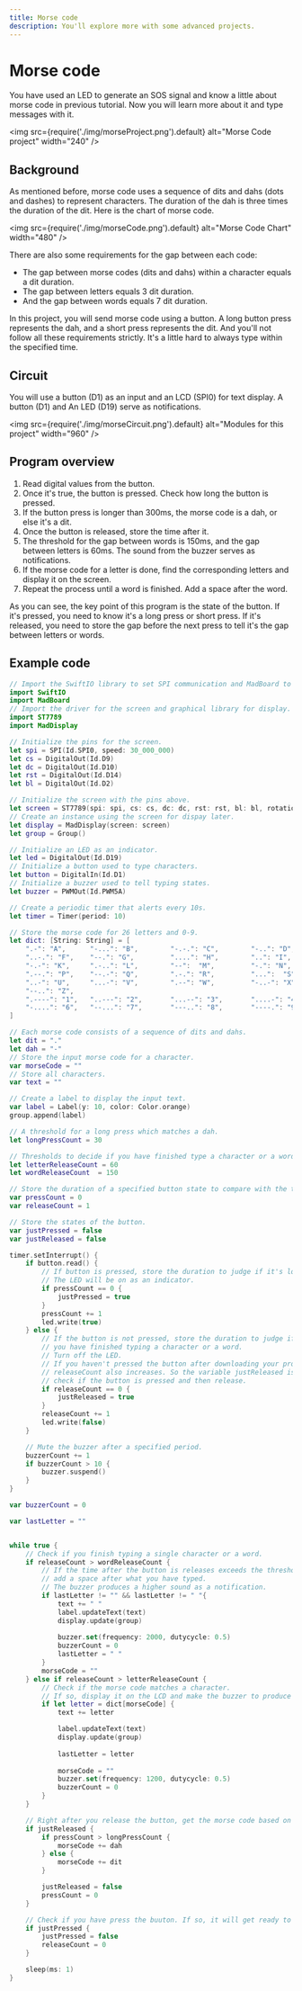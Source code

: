 ```yaml
---
title: Morse code
description: You'll explore more with some advanced projects.
---
```


# Morse code

You have used an LED to generate an SOS signal and know a little about morse code in previous tutorial. Now you will learn more about it and type messages with it.

<img
  src={require('./img/morseProject.png').default}
  alt="Morse Code project" width="240"
/>

## Background

As mentioned before, morse code uses a sequence of dits and dahs (dots and dashes) to represent characters. The duration of the dah is three times the duration of the dit. Here is the chart of morse code. 

<img
  src={require('./img/morseCode.png').default}
  alt="Morse Code Chart" width="480"
/>

There are also some requirements for the gap between each code: 
* The gap between morse codes (dits and dahs) within a character equals a dit duration. 
* The gap between letters equals 3 dit duration. 
* And the gap between words equals 7 dit duration. 

In this project, you will send morse code using a button. A long button press represents the dah, and a short press represents the dit. And you'll not follow all these requirements strictly. It's a little hard to always type within the specified time.

## Circuit

You will use a button (D1) as an input and an LCD (SPI0) for text display. A button (D1) and An LED (D19) serve as notifications.

<img
  src={require('./img/morseCircuit.png').default}
  alt="Modules for this project" width="960"
/>

## Program overview

1. Read digital values from the button.
2. Once it's true, the button is pressed. Check how long the button is pressed. 
3. If the button press is longer than 300ms, the morse code is a dah, or else it's a dit.
4. Once the button is released, store the time after it.
5. The threshold for the gap between words is 150ms, and the gap between letters is 60ms. The sound from the buzzer serves as notifications.
6. If the morse code for a letter is done, find the corresponding letters and display it on the screen.
7. Repeat the process until a word is finished. Add a space after the word.

As you can see, the key point of this program is the state of the button. If it's pressed, you need to know it's a long press or short press. If it's released, you need to store the gap before the next press to tell it's the gap between letters or words.


## Example code

```swift
// Import the SwiftIO library to set SPI communication and MadBoard to use pin id.
import SwiftIO
import MadBoard
// Import the driver for the screen and graphical library for display.
import ST7789
import MadDisplay

// Initialize the pins for the screen.
let spi = SPI(Id.SPI0, speed: 30_000_000)
let cs = DigitalOut(Id.D9)
let dc = DigitalOut(Id.D10)
let rst = DigitalOut(Id.D14)
let bl = DigitalOut(Id.D2)

// Initialize the screen with the pins above.
let screen = ST7789(spi: spi, cs: cs, dc: dc, rst: rst, bl: bl, rotation: .angle90)
// Create an instance using the screen for dispay later.
let display = MadDisplay(screen: screen)
let group = Group()

// Initialize an LED as an indicator.
let led = DigitalOut(Id.D19)
// Initialize a button used to type characters.
let button = DigitalIn(Id.D1)
// Initialize a buzzer used to tell typing states.
let buzzer = PWMOut(Id.PWM5A)

// Create a periodic timer that alerts every 10s.
let timer = Timer(period: 10)

// Store the morse code for 26 letters and 0-9.
let dict: [String: String] = [
    ".-": "A",      "-...": "B",        "-.-.": "C",        "-..": "D",         ".": "E",
    "..-.": "F",    "--.": "G",         "....": "H",        "..": "I",          ".---": "J",
    "-.-": "K",     ".-..": "L",        "--":  "M",         "-.": "N",          "---": "O",
    ".--.": "P",    "--.-": "Q",        ".-.": "R",         "...":  "S",        "-": "T",
    "..-": "U",     "...-": "V",        ".--": "W",         "-..-": "X",        "-.--": "Y",
    "--..": "Z",
    ".----": "1",   "..---": "2",       "...--": "3",       "....-": "4",       ".....": "5",
    "-....": "6",   "--...": "7",       "---..": "8",       "----.": "9",       "-----": "0"
]

// Each morse code consists of a sequence of dits and dahs.
let dit = "."
let dah = "-"
// Store the input morse code for a character.
var morseCode = ""
// Store all characters.
var text = ""

// Create a label to display the input text.
var label = Label(y: 10, color: Color.orange)
group.append(label)

// A threshold for a long press which matches a dah.
let longPressCount = 30

// Thresholds to decide if you have finished type a character or a word.
let letterReleaseCount = 60
let wordReleaseCount  = 150

// Store the duration of a specified button state to compare with the thresholds above.
var pressCount = 0
var releaseCount = 1

// Store the states of the button.
var justPressed = false
var justReleased = false

timer.setInterrupt() {
    if button.read() {
        // If button is pressed, store the duration to judge if it's long press or short press.
        // The LED will be on as an indicator.
        if pressCount == 0 {
            justPressed = true
        }
        pressCount += 1
        led.write(true)
    } else {
        // If the button is not pressed, store the duration to judge if 
        // you have finished typing a character or a word.
        // Turn off the LED.
        // If you haven't pressed the button after downloading your project, 
        // releaseCount also increases. So the variable justReleased is used to 
        // check if the button is pressed and then release.
        if releaseCount == 0 {
            justReleased = true
        }
        releaseCount += 1
        led.write(false)
    }

    // Mute the buzzer after a specified period.
    buzzerCount += 1
    if buzzerCount > 10 {
        buzzer.suspend()
    }
}

var buzzerCount = 0

var lastLetter = ""


while true {
    // Check if you finish typing a single character or a word.
    if releaseCount > wordReleaseCount {
        // If the time after the button is releases exceeds the threshold, 
        // add a space after what you have typed.
        // The buzzer produces a higher sound as a notification.
        if lastLetter != "" && lastLetter != " "{
            text += " "
            label.updateText(text)
            display.update(group)
            
            buzzer.set(frequency: 2000, dutycycle: 0.5)
            buzzerCount = 0
            lastLetter = " "
        }
        morseCode = ""
    } else if releaseCount > letterReleaseCount {
        // Check if the morse code matches a character.
        // If so, display it on the LCD and make the buzzer to produce a sound.
        if let letter = dict[morseCode] {
            text += letter

            label.updateText(text)
            display.update(group)
            
            lastLetter = letter
            
            morseCode = ""
            buzzer.set(frequency: 1200, dutycycle: 0.5)
            buzzerCount = 0
        }
    }

    // Right after you release the button, get the morse code based on the time that the button is pressed and store it.
    if justReleased {
        if pressCount > longPressCount {
            morseCode += dah
        } else {
            morseCode += dit
        }

        justReleased = false
        pressCount = 0
    }

    // Check if you have press the buuton. If so, it will get ready to store the duration after the button is release.
    if justPressed {
        justPressed = false
        releaseCount = 0
    }

    sleep(ms: 1)
}
```


